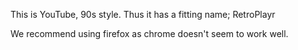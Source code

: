 This is YouTube, 90s style.
Thus it has a fitting name; RetroPlayr

We recommend using firefox as chrome doesn't seem to work well. 
